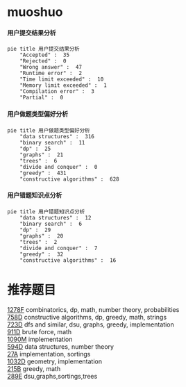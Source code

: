 # muoshuo

<!-- tabs:start -->



#### **用户提交结果分析**

```mermaid
pie title 用户提交结果分析
    "Accepted" :  35
    "Rejected" :  0
    "Wrong answer" :  47
    "Runtime error" :  2
    "Time limit exceeded" :  10
    "Memory limit exceeded" :  1
    "Compilation error" :  3
    "Partial" :  0
```

#### **用户做题类型偏好分析**

```mermaid
pie title 用户做题类型偏好分析
    "data structures" :  316
    "binary search" :  11
    "dp" :  25
    "graphs" :  21
    "trees" :  6
    "divide and conquer" :  0
    "greedy" :  431
    "constructive algorithms" :  628
```
#### **用户错题知识点分析**

```mermaid
pie title 用户错题知识点分析
    "data structures" :  12
    "binary search" :  6
    "dp" :  29
    "graphs" :  20
    "trees" :  2
    "divide and conquer" :  7
    "greedy" :  32
    "constructive algorithms" :  16
```



<!-- tabs:end -->
# 推荐题目
[1278F](https://codeforces.com/contest/1278/problem/F)		combinatorics,
                        dp,
                        math,
                        number theory,
                        probabilities		  
[758D](https://codeforces.com/contest/758/problem/D)		constructive algorithms,
                        dp,
                        greedy,
                        math,
                        strings		  
[723D](https://codeforces.com/contest/723/problem/D)		dfs and similar,
                        dsu,
                        graphs,
                        greedy,
                        implementation		  
[911D](https://codeforces.com/contest/911/problem/D)		brute force,
                        math		  
[1090M](https://codeforces.com/contest/1090/problem/M)		implementation		  
[594D](https://codeforces.com/contest/594/problem/D)		data structures,
                        number theory		  
[27A](https://codeforces.com/contest/27/problem/A)		implementation,
                        sortings		  
[1032D](https://codeforces.com/contest/1032/problem/D)		geometry,
                        implementation		  
[215B](https://codeforces.com/contest/215/problem/B)		greedy,
                        math		  
[289E](https://codeforces.com/contest/289/problem/E)		dsu,graphs,sortings,trees		  
